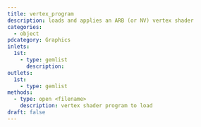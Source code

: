 ```yaml
---
title: vertex_program
description: loads and applies an ARB (or NV) vertex shader
categories:
  - object
pdcategory: Graphics
inlets:
  1st:
    - type: gemlist
      description:
outlets:
  1st:
    - type: gemlist
methods:
  - type: open <filename>
    description: vertex shader program to load
draft: false
---
```


